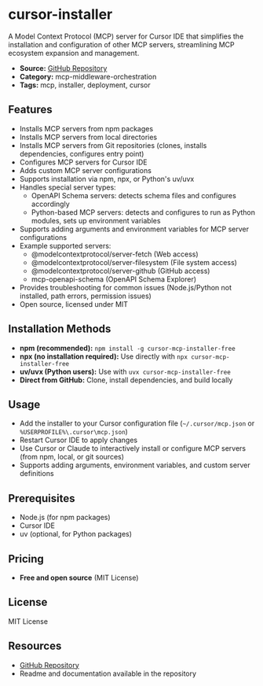 # cursor-installer

A Model Context Protocol (MCP) server for Cursor IDE that simplifies the installation and configuration of other MCP servers, streamlining MCP ecosystem expansion and management.

- **Source:** [GitHub Repository](https://github.com/matthewdcage/cursor-mcp-installer)
- **Category:** mcp-middleware-orchestration
- **Tags:** mcp, installer, deployment, cursor

## Features
- Installs MCP servers from npm packages
- Installs MCP servers from local directories
- Installs MCP servers from Git repositories (clones, installs dependencies, configures entry point)
- Configures MCP servers for Cursor IDE
- Adds custom MCP server configurations
- Supports installation via npm, npx, or Python's uv/uvx
- Handles special server types:
  - OpenAPI Schema servers: detects schema files and configures accordingly
  - Python-based MCP servers: detects and configures to run as Python modules, sets up environment variables
- Supports adding arguments and environment variables for MCP server configurations
- Example supported servers:
  - @modelcontextprotocol/server-fetch (Web access)
  - @modelcontextprotocol/server-filesystem (File system access)
  - @modelcontextprotocol/server-github (GitHub access)
  - mcp-openapi-schema (OpenAPI Schema Explorer)
- Provides troubleshooting for common issues (Node.js/Python not installed, path errors, permission issues)
- Open source, licensed under MIT

## Installation Methods
- **npm (recommended):** `npm install -g cursor-mcp-installer-free`
- **npx (no installation required):** Use directly with `npx cursor-mcp-installer-free`
- **uv/uvx (Python users):** Use with `uvx cursor-mcp-installer-free`
- **Direct from GitHub:** Clone, install dependencies, and build locally

## Usage
- Add the installer to your Cursor configuration file (`~/.cursor/mcp.json` or `%USERPROFILE%\.cursor\mcp.json`)
- Restart Cursor IDE to apply changes
- Use Cursor or Claude to interactively install or configure MCP servers (from npm, local, or git sources)
- Supports adding arguments, environment variables, and custom server definitions

## Prerequisites
- Node.js (for npm packages)
- Cursor IDE
- uv (optional, for Python packages)

## Pricing
- **Free and open source** (MIT License)

## License
MIT License

## Resources
- [GitHub Repository](https://github.com/matthewdcage/cursor-mcp-installer)
- Readme and documentation available in the repository